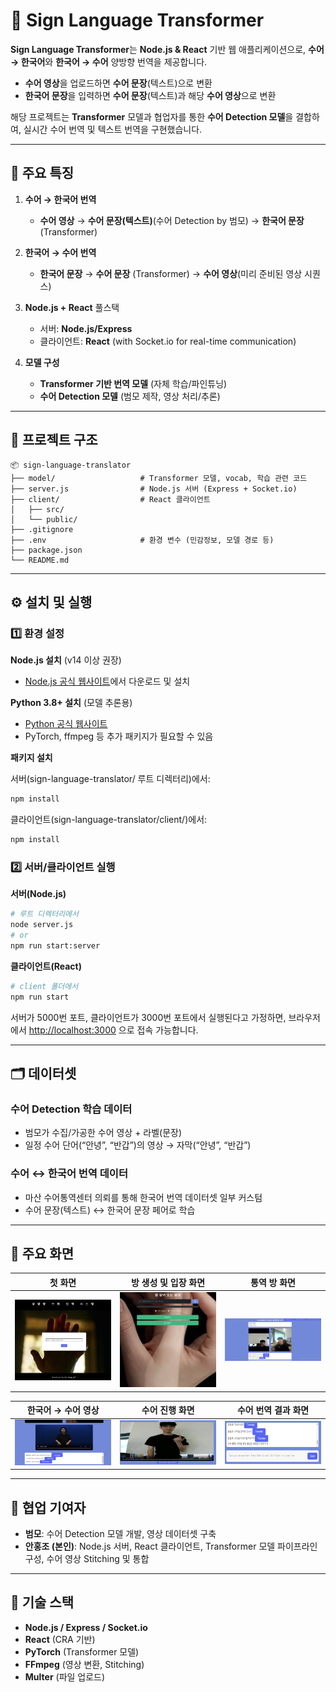 # 👐 Sign Language Transformer

**Sign Language Transformer**는 **Node.js & React** 기반 웹 애플리케이션으로, **수어 → 한국어**와 **한국어 → 수어** 양방향 번역을 제공합니다.

- **수어 영상**을 업로드하면 **수어 문장**(텍스트)으로 변환
- **한국어 문장**을 입력하면 **수어 문장**(텍스트)과 해당 **수어 영상**으로 변환

해당 프로젝트는 **Transformer** 모델과 협업자를 통한 **수어 Detection 모델**을 결합하여, 실시간 수어 번역 및 텍스트 번역을 구현했습니다.

---

## 🔑 **주요 특징**

1. **수어 → 한국어 번역**  
   - **수어 영상** → **수어 문장(텍스트)**(수어 Detection by 범모) → **한국어 문장** (Transformer)

2. **한국어 → 수어 번역**  
   - **한국어 문장** → **수어 문장** (Transformer) → **수어 영상**(미리 준비된 영상 시퀀스)

3. **Node.js + React** 풀스택  
   - 서버: **Node.js/Express**  
   - 클라이언트: **React** (with Socket.io for real-time communication)

4. **모델 구성**  
   - **Transformer 기반 번역 모델** (자체 학습/파인튜닝)  
   - **수어 Detection 모델** (범모 제작, 영상 처리/추론)

---

## 📂 프로젝트 구조

```plaintext
📦 sign-language-translator
├── model/                   # Transformer 모델, vocab, 학습 관련 코드
├── server.js                # Node.js 서버 (Express + Socket.io)
├── client/                  # React 클라이언트
│   ├── src/
│   └── public/
├── .gitignore
├── .env                     # 환경 변수 (민감정보, 모델 경로 등)
├── package.json
└── README.md
```

---

## ⚙️ 설치 및 실행

### 1️⃣ 환경 설정

**Node.js 설치** (v14 이상 권장)

- [Node.js 공식 웹사이트](https://nodejs.org)에서 다운로드 및 설치

**Python 3.8+ 설치** (모델 추론용)

- [Python 공식 웹사이트](https://www.python.org)
- PyTorch, ffmpeg 등 추가 패키지가 필요할 수 있음

**패키지 설치**

서버(sign-language-translator/ 루트 디렉터리)에서:
```bash
npm install
```
클라이언트(sign-language-translator/client/)에서:
```bash
npm install
```

### 2️⃣ 서버/클라이언트 실행

**서버(Node.js)**

```bash
# 루트 디렉터리에서
node server.js
# or
npm run start:server
```

**클라이언트(React)**

```bash
# client 폴더에서
npm run start
```

서버가 5000번 포트, 클라이언트가 3000번 포트에서 실행된다고 가정하면, 브라우저에서 [http://localhost:3000](http://localhost:3000) 으로 접속 가능합니다.

---

## 🗂 데이터셋

### 수어 Detection 학습 데이터

- 범모가 수집/가공한 수어 영상 + 라벨(문장)
- 일정 수어 단어(“안녕”, “반갑”)의 영상 → 자막(“안녕”, “반갑”)

### 수어 ↔ 한국어 번역 데이터

- 마산 수어통역센터 의뢰를 통해 한국어 번역 데이터셋 일부 커스텀
- 수어 문장(텍스트) ↔ 한국어 문장 페어로 학습

---

## 📸 주요 화면

| 첫 화면 | 방 생성 및 입장 화면 | 통역 방 화면 |
| --- | --- | --- |
| <img src="image/첫화면.png" alt="첫 화면" width="600"> | <img src="image/방생성및입장화면.png" alt="방 생성 및 입장 화면" width="600"> | <img src="image/통역방화면.png" alt="통역 방 화면" width="600"> |

| 한국어 → 수어 영상 | 수어 진행 화면 | 수어 번역 결과 화면 |
| --- | --- | --- |
| <img src="image/한국어_수어영상.png" alt="한국어 → 수어 영상" width="600"> | <img src="image/수어진행.png" alt="수어 진행 화면" width="600"> | <img src="image/수어번역결과.png" alt="수어 번역 결과 화면" width="600"> |

---
## 👥 협업 기여자

- **범모**: 수어 Detection 모델 개발, 영상 데이터셋 구축
- **안홍조 (본인)**: Node.js 서버, React 클라이언트, Transformer 모델 파이프라인 구성, 수어 영상 Stitching 및 통합

---

## 🧩 기술 스택

- **Node.js / Express / Socket.io**
- **React** (CRA 기반)
- **PyTorch** (Transformer 모델)
- **FFmpeg** (영상 변환, Stitching)
- **Multer** (파일 업로드)
